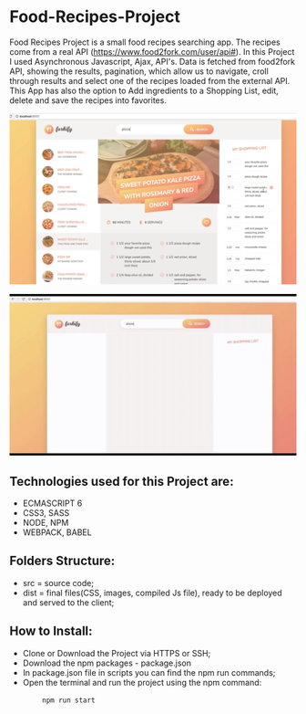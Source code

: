 # Food-Recipes-Project
Food Recipes Project is a small food recipes searching app. The recipes come from a real API (https://www.food2fork.com/user/api#). In this Project I used Asynchronous Javascript, Ajax, API's. Data is fetched from food2fork API, showing the results, pagination, which allow us to navigate, croll through results and select one of the recipes loaded from the external API. 
This App has also the option to Add ingredients to a Shopping List, edit, delete and save the recipes into favorites. 

<p align="center">
  <img src="https://raw.githubusercontent.com/Portfolio-Projects/Food-Recipes-Project/master/dist/img/fr.png">
</p>

<p align="center">
  <img src="https://raw.githubusercontent.com/Portfolio-Projects/Food-Recipes-Project/master/dist/img/FoodRecipes.gif">
</p>


## Technologies used for this Project are:
- ECMASCRIPT 6
- CSS3, SASS
- NODE, NPM
- WEBPACK, BABEL

## Folders Structure:
- src = source code;
- dist = final files(CSS, images, compiled Js file), ready to be deployed and served to the client;

## How to Install: 
- Clone or Download the Project via HTTPS or SSH;
- Download the npm packages - package.json
- In package.json file in scripts you can find the npm run commands;
- Open the terminal and run the project using the npm command:
```
        npm run start
```
